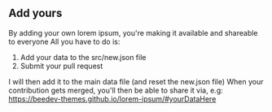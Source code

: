 ## Add yours
By adding your own lorem ipsum, you're making it available and shareable to everyone All you have to do is:

1. Add your data to the src/new.json file
2. Submit your pull request

I will then add it to the main data file (and reset the new.json file)  When your contribution gets merged, you'll then be able to share it via, e.g: https://beedev-themes.github.io/lorem-ipsum/#yourDataHere
